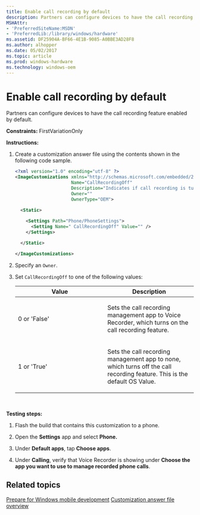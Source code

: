 ```yaml
---
title: Enable call recording by default
description: Partners can configure devices to have the call recording feature enabled by default.
MSHAttr:
- 'PreferredSiteName:MSDN'
- 'PreferredLib:/library/windows/hardware'
ms.assetid: DF25904A-BF66-4E1B-9085-A0BBE3AD28F8
ms.author: alhopper
ms.date: 05/02/2017
ms.topic: article
ms.prod: windows-hardware
ms.technology: windows-oem
---
```


# Enable call recording by default

Partners can configure devices to have the call recording feature enabled by default.

<a href="" id="constraints---firstvariationonly"></a>**Constraints:** FirstVariationOnly  

<a href="" id="instructions-"></a>**Instructions:**  
1.  Create a customization answer file using the contents shown in the following code sample.

    ```XML
    <?xml version="1.0" encoding="utf-8" ?>  
    <ImageCustomizations xmlns="http://schemas.microsoft.com/embedded/2004/10/ImageUpdate"  
                         Name="CallRecordingOff"  
                         Description="Indicates if call recording is turned off. User will not see call recording functionality when this is set to true."  
                         Owner=""  
                         OwnerType="OEM"> 
      
      <Static>  

        <Settings Path="Phone/PhoneSettings">  
          <Setting Name=" CallRecordingOff" Value="" />
        </Settings>  

      </Static>

    </ImageCustomizations>
    ```

2.  Specify an `Owner`.

3.  Set `CallRecordingOff` to one of the following values:

    <table>
    <colgroup>
    <col width="50%" />
    <col width="50%" />
    </colgroup>
    <thead>
    <tr class="header">
    <th>Value</th>
    <th>Description</th>
    </tr>
    </thead>
    <tbody>
    <tr class="odd">
    <td><p>0 or 'False'</p></td>
    <td><p>Sets the call recording management app to Voice Recorder, which turns on the call recording feature.</p></td>
    </tr>
    <tr class="even">
    <td><p>1 or 'True'</p></td>
    <td><p>Sets the call recording management app to none, which turns off the call recording feature. This is the default OS Value.</p></td>
    </tr>
    </tbody>
    </table>

     

<a href="" id="testing-steps-"></a>**Testing steps:**  
1.  Flash the build that contains this customization to a phone.

2.  Open the **Settings** app and select **Phone.**

3.  Under **Default apps**, tap **Choose apps**.

4.  Under **Calling**, verify that Voice Recorder is showing under **Choose the app you want to use to manage recorded phone calls**.

## Related topics

[Prepare for Windows mobile development](https://docs.microsoft.com/en-us/windows-hardware/manufacture/mobile/preparing-for-windows-mobile-development)
[Customization answer file overview](https://docs.microsoft.com/en-us/windows-hardware/customize/mobile/mcsf/customization-answer-file)